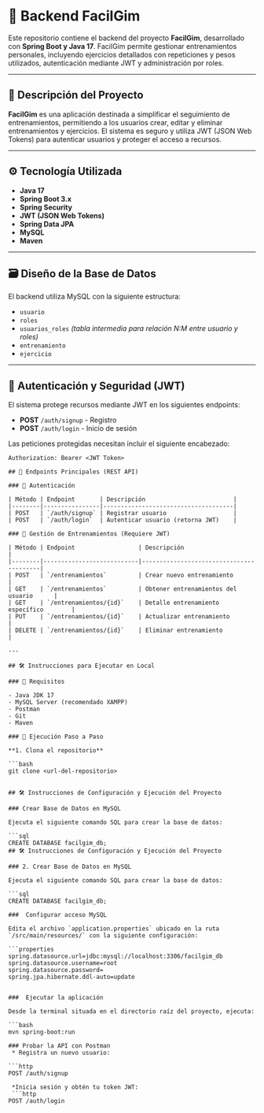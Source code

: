 # 🚀 Backend FacilGim

Este repositorio contiene el backend del proyecto **FacilGim**, desarrollado con **Spring Boot y Java 17**. FacilGim permite gestionar entrenamientos personales, incluyendo ejercicios detallados con repeticiones y pesos utilizados, autenticación mediante JWT y administración por roles.

---

## 📌 Descripción del Proyecto

**FacilGim** es una aplicación destinada a simplificar el seguimiento de entrenamientos, permitiendo a los usuarios crear, editar y eliminar entrenamientos y ejercicios. El sistema es seguro y utiliza JWT (JSON Web Tokens) para autenticar usuarios y proteger el acceso a recursos.

---

## ⚙️ Tecnología Utilizada

- **Java 17**
- **Spring Boot 3.x**
- **Spring Security**
- **JWT (JSON Web Tokens)**
- **Spring Data JPA**
- **MySQL**
- **Maven**

---

## 🗃️ Diseño de la Base de Datos

El backend utiliza MySQL con la siguiente estructura:

- `usuario`
- `roles`
- `usuarios_roles` *(tabla intermedia para relación N:M entre usuario y roles)*
- `entrenamiento`
- `ejercicio`

---

## 🔐 Autenticación y Seguridad (JWT)

El sistema protege recursos mediante JWT en los siguientes endpoints:

- **POST** `/auth/signup` - Registro
- **POST** `/auth/login` - Inicio de sesión

Las peticiones protegidas necesitan incluir el siguiente encabezado:

```http
Authorization: Bearer <JWT Token>

## 📍 Endpoints Principales (REST API)

### 🔹 Autenticación

| Método | Endpoint       | Descripción                         |
|--------|----------------|-------------------------------------|
| POST   | `/auth/signup` | Registrar usuario                   |
| POST   | `/auth/login`  | Autenticar usuario (retorna JWT)    |

### 🔹 Gestión de Entrenamientos (Requiere JWT)

| Método | Endpoint                  | Descripción                             |
|--------|---------------------------|-----------------------------------------|
| POST   | `/entrenamientos`         | Crear nuevo entrenamiento               |
| GET    | `/entrenamientos`         | Obtener entrenamientos del usuario      |
| GET    | `/entrenamientos/{id}`    | Detalle entrenamiento específico        |
| PUT    | `/entrenamientos/{id}`    | Actualizar entrenamiento                |
| DELETE | `/entrenamientos/{id}`    | Eliminar entrenamiento                  |

---

## 🛠️ Instrucciones para Ejecutar en Local

### 🔸 Requisitos

- Java JDK 17
- MySQL Server (recomendado XAMPP)
- Postman
- Git
- Maven

### 🔸 Ejecución Paso a Paso

**1. Clona el repositorio**

```bash
git clone <url-del-repositorio>


## 🛠️ Instrucciones de Configuración y Ejecución del Proyecto

### Crear Base de Datos en MySQL

Ejecuta el siguiente comando SQL para crear la base de datos:

```sql
CREATE DATABASE facilgim_db;
## 🛠️ Instrucciones de Configuración y Ejecución del Proyecto

### 2. Crear Base de Datos en MySQL

Ejecuta el siguiente comando SQL para crear la base de datos:

```sql
CREATE DATABASE facilgim_db;

###  Configurar acceso MySQL

Edita el archivo `application.properties` ubicado en la ruta `/src/main/resources/` con la siguiente configuración:

```properties
spring.datasource.url=jdbc:mysql://localhost:3306/facilgim_db
spring.datasource.username=root
spring.datasource.password=
spring.jpa.hibernate.ddl-auto=update


###  Ejecutar la aplicación

Desde la terminal situada en el directorio raíz del proyecto, ejecuta:

```bash
mvn spring-boot:run

### Probar la API con Postman
 * Registra un nuevo usuario:

```http
POST /auth/signup

 *Inicia sesión y obtén tu token JWT:
 ```http
POST /auth/login



